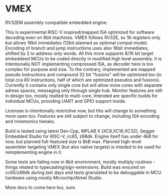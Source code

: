 # VMEX

RV32EM assembly compatible embedded engine.

This is experimental RISC-V inspired/mapped ISA optimized for software decoding even on 8bit machines.
VMEX follows RV32E, so 16 registers only but allows 16bit immediates (12bit planned as optional compat mode).
Encoding of branch and jump instructions uses also 16bit immediates, shifted by 2 to address only words.
All this more supports 8/16 bit target embeddeed MCUs to be coded directly in modified high level assembly.
It is intentionally NOT implementing compressed ISA, as decoder here is too complex for purpose and size.
To the contrary, implemented are mapped pseudo instructions and compound 32 bit "fusions" will be optimized too
(in total cca 80 instructions, half of which are optimized pseudos and fusions).
Currently it contains only single core but will allow more cores with separate adress spaces, messaging only
through single hub. Monitor features are still in design too, mostly realted to multi-core.
Intended are specific builds for individual MCUs, providing UART and GPIO support inside.

Licensee is intentionally restrictive now, but this will change to something more open too.
Features are still subject to change, including ISA encoding and mnemonics tweaks.

Build is tested using latest Dev-Cpp, MPLAB X (XC8,XC16,XC32), Segger Embedded Studio for RISC-V, cc65, z88dk.
Engine itself has under 4kB for now, but planned full-featured size is 8kB max.
Planned high-level assembler targeting VMEX (but also native targets) is inteded to be used for reimplementing engine in it.

Some tests are failing now in 8bit environment, mostly multiply routines - things related to typecasting/sign-extensions.
Build was ensured on cc65/z88dk during last days and tests granulated to be debuggable in MCU hardware using mostly Microchip/Atmel Studio.

More docs to come here too, sure.
